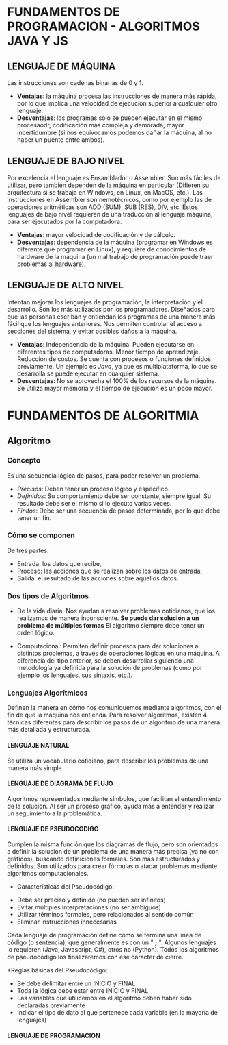 # FUNDAMENTOS DE PROGRAMACION - ALGORITMOS JAVA Y JS


## LENGUAJE DE MÁQUINA 
Las instrucciones son cadenas binarias de 0 y 1.
* **Ventajas**: la máquina procesa las instrucciones de manera más rápida, por lo que implica una velocidad de ejecución superior a cualquier otro lenguaje.
* **Desventajas**: los programas sólo se pueden ejecutar en el mismo procesaodr, codificación más compleja y demorada, mayor incertidumbre (si nos equivocamos podemos dañar la máquina, al no haber un puente entre ambos).


## LENGUAJE DE BAJO NIVEL 
Por excelencia el lenguaje es Ensamblador o Assembler.
Son más fáciles de utilizar, pero también dependen de la máquina en particular (Difieren su arquitectura si se trabaja en Windows, en Linux, en MacOS, etc.).
Las instrucciones en Assembler son nemotécnicos, como por ejemplo las de operaciones aritméticas son ADD (SUM), SUB (RES), DIV, etc.
Estos lenguajes de bajo nivel requieren de una traducción al lenguaje máquina, para ser ejecutados por la computadora.
* **Ventajas**: mayor velocidad de codificación y de cálculo.
* **Desventajas**: dependencia de la máquina (programar en Windows es diferente que programar en Linux), y requiere de conocimientos de hardware de la máquina (un mal trabajo de programación puede traer problemas al hardware).


## LENGUAJE DE ALTO NIVEL 
Intentan mejorar los lenguajes de programación, la interpretación y el desarrollo.
Son los más utilizados por los programadores. Diseñados para que las personas escriban y entiendan los programas de una manera más fácil que los lenguajes anteriores.
Nos permiten controlar el acceso a secciones del sistema, y evitar posibles daños a la máquina.
* **Ventajas**: 
Independencia de la máquina. 
Pueden ejecutarse en diferentes tipos de computadoras.
Menor tiempo de aprendizaje. Reducción de costos. Se cuenta con procesos o funciones definidos previamente.
Un ejemplo es *Java*, ya que es multiplataforma, lo que se desarrolla se puede ejecutar en cualquier sistema.
* **Desventajas**:
No se aprovecha el 100% de los recursos de la máquina.
Se utiliza mayor memoria y el tiempo de ejecución es un poco mayor.

# FUNDAMENTOS DE ALGORITMIA

## Algoritmo

### Concepto
Es una secuencia lógica de pasos, para poder resolver un problema.
* *Precisos*: Deben tener un proceso lógico y específico.
* *Definidos*: Su comportamiento debe ser constante, siempre igual. Su resultado debe ser el mismo si lo ejecuto varias veces.
* *Finitos*: Debe ser una secuencia de pasos determinada, por lo que debe tener un fin.

### Cómo se componen
De tres partes.
* Entrada: los datos que recibe,
* Proceso: las acciones que se realizan sobre los datos de entrada,
* Salida: el resultado de las acciones sobre aquellos datos.

### Dos tipos de Algoritmos
* De la vida diaria:
Nos ayudan a resolver problemas cotidianos, que los realizamos de manera inconsciente. 
**Se puede dar solución a un problema de múltiples formas**
El algoritmo siempre debe tener un orden lógico.

* Computacional:
Permiten definir procesos para dar soluciones a distintos problemas, a través de operaciones lógicas en una máquina.
A diferencia del tipo anterior, se deben desarrollar siguiendo una metodología ya definida para la solución de problemas (como por ejemplo los lenguajes, sus sintaxis, etc.).

### Lenguajes Algorítmicos
Definen la manera en cómo nos comuniquemos mediante algoritmos, con el fin de que la máquina nos entienda.
Para resolver algoritmos, existen 4 técnicas diferentes para describir los pasos de un algoritmo de una manera más detallada y estructurada.
#### **LENGUAJE NATURAL**
Se utiliza un vocabulario cotidiano, para describir los problemas de una manera más simple.
#### **LENGUAJE DE DIAGRAMA DE FLUJO**
Algoritmos representados mediante símbolos, que facilitan el entendimiento de la solución.
Al ser un proceso gráfico, ayuda más a entender y realizar un seguimiento a la problemática.
#### **LENGUAJE DE PSEUDOCODIGO**
Cumplen la misma función que los diagramas de flujo, pero son orientados a definir la solución de un problema de una manera más precisa (ya no con gráficos), buscando definiciones formales.
Son más estructurados y definidos.
Son utilizados para crear fórmulas o atacar problemas mediante algoritmos computacionales.

* Características del Pseudocódigo:
- Debe ser preciso y definido (no pueden ser infinitos)
- Evitar múltiples interpretaciones (no ser ambiguos)
- Utilizar términos formales, pero relacionados al sentido común
- Eliminar instrucciones innecesarias

Cada lenguaje de programación define cómo se termina una línea de código (o sentencia), que generalmente es con un " **;** ".
Algunos lenguajes lo requieren (Java, Javascript, C#), otros no (Python).
Todos los algoritmos de pseudocódigo los finalizaremos con ese caracter de cierre.

*Reglas básicas del Pseudocódigo:
- Se debe delimitar entre un INICIO y FINAL
- Toda la lógica debe estar entre INICIO y FINAL
- Las variables que utilicemos en el algoritmo deben haber sido declaradas previamente
- Indicar el tipo de dato al que pertenece cada variable (en la mayoría de lenguajes)

#### **LENGUAJE DE PROGRAMACION**

